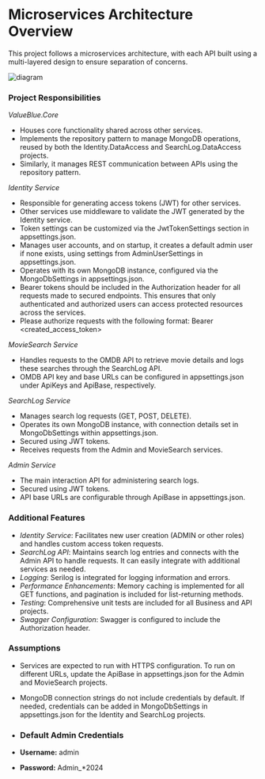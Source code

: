 # Microservices Architecture Overview

This project follows a microservices architecture, with each API built using a multi-layered design to ensure separation of concerns.

![diagram](https://github.com/user-attachments/assets/7785312b-0394-4c2a-bcc5-629ef4ff3028)

### Project Responsibilities

*ValueBlue.Core*  
- Houses core functionality shared across other services.
- Implements the repository pattern to manage MongoDB operations, reused by both the Identity.DataAccess and SearchLog.DataAccess projects.
- Similarly, it manages REST communication between APIs using the repository pattern.

*Identity Service*  
- Responsible for generating access tokens (JWT) for other services.
- Other services use middleware to validate the JWT generated by the Identity service.
- Token settings can be customized via the JwtTokenSettings section in appsettings.json.
- Manages user accounts, and on startup, it creates a default admin user if none exists, using settings from AdminUserSettings in appsettings.json.
- Operates with its own MongoDB instance, configured via the MongoDbSettings in appsettings.json.
- Bearer tokens should be included in the Authorization header for all requests made to secured endpoints. This ensures that only authenticated and authorized users can access protected resources across the services.
- Please authorize requests with the following format: Bearer <created_access_token>

*MovieSearch Service*  
- Handles requests to the OMDB API to retrieve movie details and logs these searches through the SearchLog API.
- OMDB API key and base URLs can be configured in appsettings.json under ApiKeys and ApiBase, respectively.

*SearchLog Service*  
- Manages search log requests (GET, POST, DELETE).
- Operates its own MongoDB instance, with connection details set in MongoDbSettings within appsettings.json.
- Secured using JWT tokens.
- Receives requests from the Admin and MovieSearch services.

*Admin Service*  
- The main interaction API for administering search logs.
- Secured using JWT tokens.
- API base URLs are configurable through ApiBase in appsettings.json.

### Additional Features

- *Identity Service*: Facilitates new user creation (ADMIN or other roles) and handles custom access token requests.
- *SearchLog API*: Maintains search log entries and connects with the Admin API to handle requests. It can easily integrate with additional services as needed.
- *Logging*: Serilog is integrated for logging information and errors.
- *Performance Enhancements*: Memory caching is implemented for all GET functions, and pagination is included for list-returning methods.
- *Testing*: Comprehensive unit tests are included for all Business and API projects.
- *Swagger Configuration*: Swagger is configured to include the Authorization header.

### Assumptions

- Services are expected to run with HTTPS configuration. To run on different URLs, update the ApiBase in appsettings.json for the Admin and MovieSearch projects.
- MongoDB connection strings do not include credentials by default. If needed, credentials can be added in MongoDbSettings in appsettings.json for the Identity and SearchLog projects.

- ### Default Admin Credentials
- **Username:** admin
- **Password:** Admin_*2024
